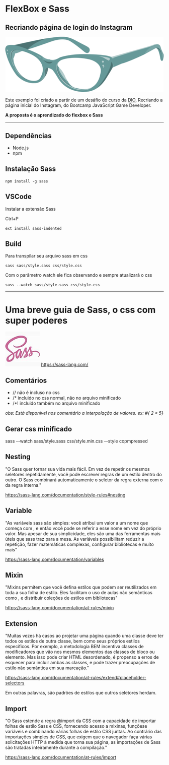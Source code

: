 # FlexBox e Sass
## Recriando página de login do Instagram

![CSS com Super Poderes](./resources/sass.svg)


Este exemplo foi criado a partir de um desáfio do curso da [DIO](https://www.dio.me/sign-in), Recriando a página inicial do Instagram, do Bootcamp JavaScript Game Developer.


**A proposta é o aprendizado do flexbox e Sass**

<hr>

## Dependências

* Node.js
* npm

## Instalação Sass 

~~~
npm install -g sass
~~~


## VSCode

Instalar a extensão Sass

Ctrl+P
~~~
ext install sass-indented
~~~

## Build

Para transpilar seu arquivo sass em css

~~~
sass sass/style.sass css/style.css
~~~


Com o parâmetro watch ele fica observando e sempre atualizará o css
~~~
sass --watch sass/style.sass css/style.css
~~~


<hr>



# Uma breve guia de Sass, o css com super poderes

[![SASS](./resources/th.jfif)](https://sass-lang.com/)
<https://sass-lang.com/>

## Comentários
* //  não é incluso no css
* /*  incluido no css normal, não no arquivo minificado
* /*! incluido também no arquivo minificado

*obs: Está disponível nos comentário a interpolação de valores. ex: #{ 2 * 5}*


## Gerar css minificado
sass --watch sass/style.sass css/style.min.css --style copmpressed


## Nesting
"O Sass quer tornar sua vida mais fácil. Em vez de repetir os mesmos seletores repetidamente, você pode escrever regras de um estilo dentro do outro. O Sass combinará automaticamente o seletor da regra externa com o da regra interna."

https://sass-lang.com/documentation/style-rules#nesting

## Variable
"As variáveis sass são simples: você atribui um valor a um nome que começa com , e então você pode se referir a esse nome em vez do próprio valor. Mas apesar de sua simplicidade, eles são uma das ferramentas mais úteis que sass traz para a mesa. As variáveis possibilitam reduzir a repetição, fazer matemáticas complexas, configurar bibliotecas e muito mais"

https://sass-lang.com/documentation/variables

## Mixin
"Mixins permitem que você defina estilos que podem ser reutilizados em toda a sua folha de estilo. Eles facilitam o uso de aulas não semânticas como , e distribuir coleções de estilos em bibliotecas"

https://sass-lang.com/documentation/at-rules/mixin


## Extension

"Muitas vezes há casos ao projetar uma página quando uma classe deve ter todos os estilos de outra classe, bem como seus próprios estilos específicos. Por exemplo, a metodologia BEM incentiva classes de modificadores que vão nos mesmos elementos das classes de bloco ou elemento. Mas isso pode criar HTML desordenado, é propenso a erros de esquecer para incluir ambas as classes, e pode trazer preocupações de estilo não semântica em sua marcação."

https://sass-lang.com/documentation/at-rules/extend#placeholder-selectors


Em outras palavras, são padrões de estilos que outros seletores herdam.


## Import

"O Sass estende a regra @import da CSS com a capacidade de importar folhas de estilo Sass e CSS, fornecendo acesso a mixinas, funçõese variáveis e combinando várias folhas de estilo CSS juntas. Ao contrário das importações simples de CSS, que exigem que o navegador faça várias solicitações HTTP à medida que torna sua página, as importações de Sass são tratadas inteiramente durante a compilação."

https://sass-lang.com/documentation/at-rules/import